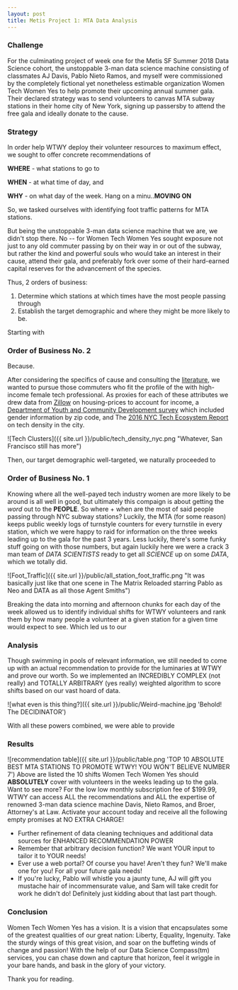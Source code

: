 ```yaml
---
layout: post
title: Metis Project 1: MTA Data Analysis
---
```


### Challenge
For the culminating project of week one for the Metis SF Summer 2018 Data Science cohort, the unstoppable 3-man data science machine consisting of classmates AJ Davis, Pablo Nieto Ramos, and myself were commissioned by the completely fictional yet nonetheless estimable organization Women Tech Women Yes to help promote their upcoming annual summer gala. Their declared strategy was to send volunteers to canvas MTA subway stations in their home city of New York, signing up passersby to attend the free gala and ideally donate to the cause.

### Strategy
In order help WTWY deploy their volunteer resources to maximum effect, we sought to offer concrete recommendations of


**WHERE** - what stations to go to

**WHEN** - at what time of day, and

**WHY** - on what day of the week. Hang on a minu..**MOVING ON**


So, we tasked ourselves with identifying foot traffic patterns for MTA stations.


But being the unstoppable 3-man data science machine that we are, we didn't stop there. No -- for Women Tech Women Yes sought exposure not just to any old commuter passing by on their way in or out of the subway, but rather the kind and powerful souls who would take an interest in their cause, attend their gala, and preferably fork over some of their hard-earned capital reserves for the advancement of the species. 


Thus, 2 orders of business:
1. Determine which stations at which times have the most people passing through
2. Establish the target demographic and where they might be more likely to be.

Starting with 

### Order of Business No. 2
Because.

After considering the specifics of cause and consulting the [literature](https://repository.upenn.edu/wharton_research_scholars/126/), we wanted to pursue those commuters who fit the profile of the with high-income female tech professional. As proxies for each of these attributes we drew data from [Zillow](https://www.zillow.com/new-york-ny/) on housing-prices to account for income, a [Department of Youth and Community Development survey](https://data.cityofnewyork.us/City-Government/Demographic-Statistics-By-Zip-Code/kku6-nxdu) which included gender information by zip code, and The [2016 NYC Tech Ecosystem Report](http://abny.org/images/downloads/2016_nyc_tech_ecosystem_10.17.2017_final_.pdf) on tech density in the city.


![Tech Clusters]({{ site.url }}/public/tech_density_nyc.png "Whatever, San Francisco still has more")


Then, our target demographic well-targeted, we naturally proceeded to

### Order of Business No. 1
Knowing where all the well-payed tech industry women are more likely to be around is all well in good, but ultimately this compaign is about getting the _word_ out to the **PEOPLE**. So where + when are the most of said people passing through NYC subway stations? Luckily, the MTA (for some reason) keeps public weekly logs of turnstyle counters for every turnstile in every station, which we were happy to raid for information on the three weeks leading up to the gala for the past 3 years. Less luckily, there's some funky stuff going on with those numbers, but again luckily here we were a crack 3 man team of _DATA SCIENTISTS_ ready to get all _SCIENCE_ up on some _DATA_, which we totally did. 


![Foot_Traffic]({{ site.url }}/public/all_station_foot_traffic.png "It was basically just like that one scene in The Matrix Reloaded starring Pablo as Neo and DATA as all those Agent Smiths")


Breaking the data into morning and afternoon chunks for each day of the week allowed us to identify individual shifts for WTWY volunteers and rank them by how many people a volunteer at a given station for a given time would expect to see. Which led us to our

### Analysis
Though swimming in pools of relevant information, we still needed to come up with an actual recommendation to provide for the luminaries at WTWY and prove our worth. So we implemented an INCREDIBLY COMPLEX (not really) and TOTALLY ARBITRARY (yes really) weighted algorithm to score shifts based on our vast hoard of data.


![what even is this thing?]({{ site.url }}/public/Weird-machine.jpg 'Behold! The DECIDINATOR')


With all these powers combined, we were able to provide 

### Results
![recommendation table]({{ site.url }}/public/table.png 'TOP 10 ABSOLUTE BEST MTA STATIONS TO PROMOTE WTWY! YOU WON'T BELIEVE NUMBER 7')
Above are listed the 10 shifts Women Tech Women Yes should **ABSOLUTELY** cover with volunteers in the weeks leading up to the gala. Want to see more? For the low low monthly subscription fee of $199.99, WTWY can access ALL the recommendations and ALL the expertise of renowned 3-man data science machine Davis, Nieto Ramos, and Broer, Attorney's at Law. Activate your account today and receive all the following empty promises at NO EXTRA CHARGE!
* Further refinement of data cleaning techniques and additional data sources for ENHANCED RECOMMENDATION POWER
* Remember that arbitrary decision function? We want YOUR input to tailor it to YOUR needs!
* Ever use a web portal? Of course you have! Aren't they fun? We'll make one for you! For all your future gala needs!
* If you're lucky, Pablo will whistle you a jaunty tune, AJ will gift you mustache hair of incommensurate value, and Sam will take credit for work he didn't do! Definitely just kidding about that last part though.

### Conclusion
Women Tech Women Yes has a vision. It is a vision that encapsulates some of the greatest qualities of our great nation: Liberty, Equality, Ingenuity. Take the sturdy wings of this great vision, and soar on the buffeting winds of change and passion! With the help of our Data Science Compass(tm) services, you can chase down and capture that horizon, feel it wriggle in your bare hands, and bask in the glory of your victory.

Thank you for reading.
